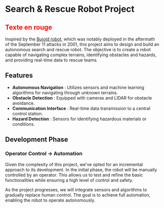 # Search & Rescue Robot Project

## <span style="color:red">Texte en rouge</span>

Inspired by the [Bujold robot](https://content.fortune.com/wp-content/uploads/2015/03/bujold.jpg), which was notably deployed in the aftermath of the September 11 attacks in 2001, this project aims to design and build an autonomous search and rescue robot. The objective is to create a robot capable of navigating complex terrains, identifying obstacles and hazards, and providing real-time data to rescue teams.

## Features

* **Autonomous Navigation** : Utilizes sensors and machine learning algorithms for navigating through unknown terrains.
* **Obstacle Detection** : Equipped with cameras and LIDAR for obstacle avoidance.
* **Communication Interface** : Real-time data transmission to a central control station.
* **Hazard Detection** : Sensors for identifying hazardous materials or conditions.

## Development Phase

### Operator Control → Automation

Given the complexity of this project, we've opted for an incremental approach to its development. In the initial phase, the robot will be manually controlled by an operator. This allows us to test and refine the basic functionalities while ensuring a high level of control and safety.

As the project progresses, we will integrate sensors and algorithms to gradually replace human control. The goal is to achieve full automation, enabling the robot to operate autonomously.
